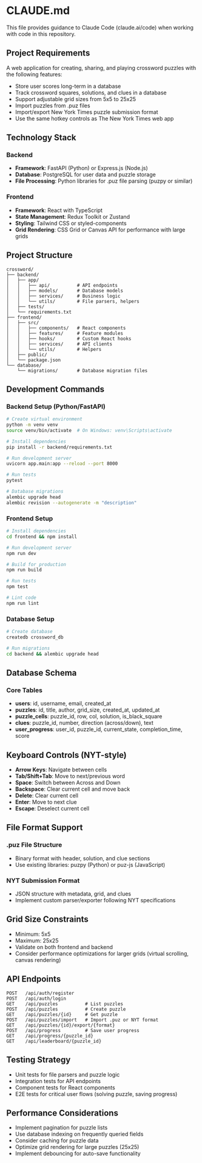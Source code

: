 # CLAUDE.md

This file provides guidance to Claude Code (claude.ai/code) when working with code in this repository.

## Project Requirements

A web application for creating, sharing, and playing crossword puzzles with the following features:
- Store user scores long-term in a database
- Track crossword squares, solutions, and clues in a database
- Support adjustable grid sizes from 5x5 to 25x25
- Import puzzles from .puz files
- Import/export New York Times puzzle submission format
- Use the same hotkey controls as The New York Times web app

## Technology Stack

### Backend
- **Framework**: FastAPI (Python) or Express.js (Node.js)
- **Database**: PostgreSQL for user data and puzzle storage
- **File Processing**: Python libraries for .puz file parsing (puzpy or similar)

### Frontend
- **Framework**: React with TypeScript
- **State Management**: Redux Toolkit or Zustand
- **Styling**: Tailwind CSS or styled-components
- **Grid Rendering**: CSS Grid or Canvas API for performance with large grids

## Project Structure

```
crossword/
├── backend/
│   ├── app/
│   │   ├── api/          # API endpoints
│   │   ├── models/       # Database models
│   │   ├── services/     # Business logic
│   │   └── utils/        # File parsers, helpers
│   ├── tests/
│   └── requirements.txt
├── frontend/
│   ├── src/
│   │   ├── components/   # React components
│   │   ├── features/     # Feature modules
│   │   ├── hooks/        # Custom React hooks
│   │   ├── services/     # API clients
│   │   └── utils/        # Helpers
│   ├── public/
│   └── package.json
└── database/
    └── migrations/       # Database migration files
```

## Development Commands

### Backend Setup (Python/FastAPI)
```bash
# Create virtual environment
python -m venv venv
source venv/bin/activate  # On Windows: venv\Scripts\activate

# Install dependencies
pip install -r backend/requirements.txt

# Run development server
uvicorn app.main:app --reload --port 8000

# Run tests
pytest

# Database migrations
alembic upgrade head
alembic revision --autogenerate -m "description"
```

### Frontend Setup
```bash
# Install dependencies
cd frontend && npm install

# Run development server
npm run dev

# Build for production
npm run build

# Run tests
npm test

# Lint code
npm run lint
```

### Database Setup
```bash
# Create database
createdb crossword_db

# Run migrations
cd backend && alembic upgrade head
```

## Database Schema

### Core Tables
- **users**: id, username, email, created_at
- **puzzles**: id, title, author, grid_size, created_at, updated_at
- **puzzle_cells**: puzzle_id, row, col, solution, is_black_square
- **clues**: puzzle_id, number, direction (across/down), text
- **user_progress**: user_id, puzzle_id, current_state, completion_time, score

## Keyboard Controls (NYT-style)

- **Arrow Keys**: Navigate between cells
- **Tab/Shift+Tab**: Move to next/previous word
- **Space**: Switch between Across and Down
- **Backspace**: Clear current cell and move back
- **Delete**: Clear current cell
- **Enter**: Move to next clue
- **Escape**: Deselect current cell

## File Format Support

### .puz File Structure
- Binary format with header, solution, and clue sections
- Use existing libraries: puzpy (Python) or puz-js (JavaScript)

### NYT Submission Format
- JSON structure with metadata, grid, and clues
- Implement custom parser/exporter following NYT specifications

## Grid Size Constraints
- Minimum: 5x5
- Maximum: 25x25
- Validate on both frontend and backend
- Consider performance optimizations for larger grids (virtual scrolling, canvas rendering)

## API Endpoints

```
POST   /api/auth/register
POST   /api/auth/login
GET    /api/puzzles          # List puzzles
POST   /api/puzzles          # Create puzzle
GET    /api/puzzles/{id}     # Get puzzle
POST   /api/puzzles/import   # Import .puz or NYT format
GET    /api/puzzles/{id}/export/{format}
POST   /api/progress         # Save user progress
GET    /api/progress/{puzzle_id}
GET    /api/leaderboard/{puzzle_id}
```

## Testing Strategy

- Unit tests for file parsers and puzzle logic
- Integration tests for API endpoints
- Component tests for React components
- E2E tests for critical user flows (solving puzzle, saving progress)

## Performance Considerations

- Implement pagination for puzzle lists
- Use database indexing on frequently queried fields
- Consider caching for puzzle data
- Optimize grid rendering for large puzzles (25x25)
- Implement debouncing for auto-save functionality